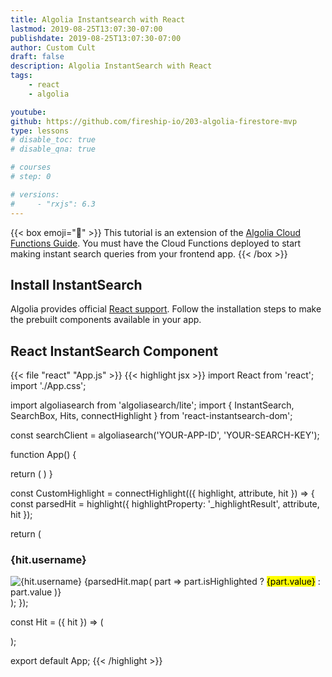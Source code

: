 ```yaml
---
title: Algolia Instantsearch with React
lastmod: 2019-08-25T13:07:30-07:00
publishdate: 2019-08-25T13:07:30-07:00
author: Custom Cult
draft: false
description: Algolia InstantSearch with React
tags: 
    - react
    - algolia

youtube: 
github: https://github.com/fireship-io/203-algolia-firestore-mvp
type: lessons
# disable_toc: true
# disable_qna: true

# courses
# step: 0

# versions: 
#     - "rxjs": 6.3
---
```


{{< box emoji="👀" >}}
This tutorial is an extension of the [Algolia Cloud Functions Guide](/lessons/algolia-cloud-functions/). You must have the Cloud Functions deployed to start making instant search queries from your frontend app. 
{{< /box >}}

## Install InstantSearch

Algolia provides official [React support](https://www.algolia.com/doc/guides/building-search-ui/installation/react/). Follow the installation steps to make the prebuilt components available in your app. 

## React InstantSearch Component

{{< file "react" "App.js" >}}
{{< highlight jsx >}}
import React from 'react';
import './App.css';

import algoliasearch from 'algoliasearch/lite';
import { InstantSearch, SearchBox, Hits, connectHighlight } from 'react-instantsearch-dom';

const searchClient = algoliasearch('YOUR-APP-ID', 'YOUR-SEARCH-KEY');


function App() {
  
  return (
    <InstantSearch searchClient={searchClient} indexName="customers">
      <SearchBox />
      <Hits hitComponent={Hit} />
    </InstantSearch>
  )
}

const CustomHighlight = connectHighlight(({ highlight, attribute, hit }) => {
  const parsedHit = highlight({
    highlightProperty: '_highlightResult',
    attribute,
    hit
  });

  return (
    <div>
      <h3>{hit.username}</h3>
      <img src={hit.avatar} alt={hit.username} />
      {parsedHit.map(
        part => part.isHighlighted ? <mark>{part.value}</mark> : part.value
      )}
    </div>
  );
});

const Hit = ({ hit }) => (
  <p>
    <CustomHighlight attribute="bio" hit={hit} />
  </p>
);


export default App;
{{< /highlight >}}
